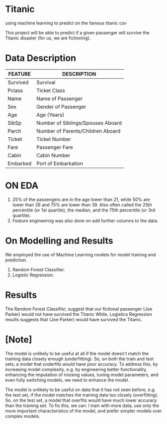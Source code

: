 # Titanic

using machine learning to predict on the famous titanic csv


This project will be able to predict if a given passenger will survive the Titanic disaster (for us, we are fictioning).




# Data Description


|FEATURE | DESCRIPTION    |
|---------|---------------|
|Survived | Survival      |
|Pclass   | Ticket Class  |
|Name     |Name of Passenger|
|Sex      |Gender of Passenger|
|Age      | Age (Years)       |
|SibSp    |Number of Siblings/Spouses Aboard|
|Parch    |Number of Parents/Children Aboard|
|Ticket   |Ticket Number                    |
|Fare     | Passenger Fare                  |
|Cabin    | Cabin Number                    |
|Embarked | Port of Embarkation             |



# ON EDA 

1. 25% of the passengers are in the age lower than 21, while 50% are lower than 28 and 75% are lower than 39. Also often called the 25th percentile (or 1st quartile), the median, and the 75th percentile (or 3rd quartile). 
2. Feature engineering was also done on add further columns to the data. 

# On Modelling and Results

We employed the use of Machine Learning models for model training and prediction.
1. Random Forest Classifier.
2. Logistic Regression. 

# Results
The Random Forest Classifier, suggest that our fictional passenger (Joe Parker) would not have survived the Titanic
While, Logistics Regression results suggests that (Joe Parker) would have survived the Titanic.


# [Note]

The model is unlikely to be useful at all if the model doesn't match the training data closely enough (underfitting). So, on both the train and test sets, a model that underfits would have poor accuracy. To address this, by increasing model complexity, e.g. by engineering better functionality, enhancing the imputation of missing values, tuning model parameters, and even fully switching models, we need to enhance the model.

The model is unlikely to be useful on data that it has not seen before, e.g. the test set, if the model matches the training data too closely (overfitting). So, on the test set, a model that overfits would have much lower accuracy than the training set. To fix this, we can: I train with more data, use only the more important characteristics of the model, and prefer simpler models over complex models.

